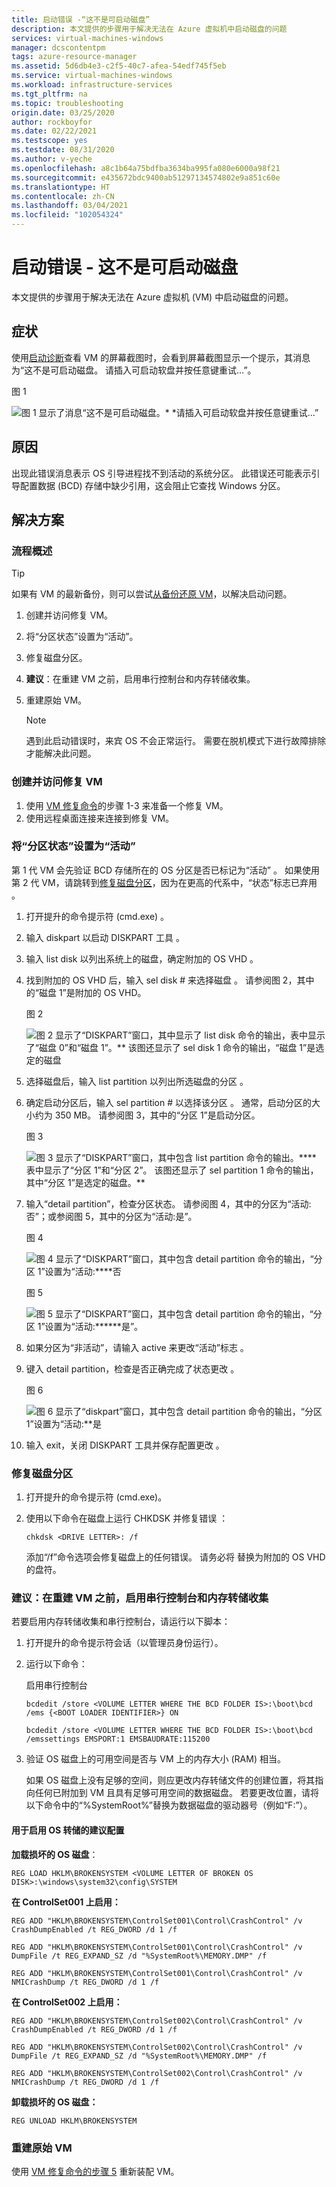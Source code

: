 ```yaml
---
title: 启动错误 -“这不是可启动磁盘”
description: 本文提供的步骤用于解决无法在 Azure 虚拟机中启动磁盘的问题
services: virtual-machines-windows
manager: dcscontentpm
tags: azure-resource-manager
ms.assetid: 5d6db4e3-c2f5-40c7-afea-54edf745f5eb
ms.service: virtual-machines-windows
ms.workload: infrastructure-services
ms.tgt_pltfrm: na
ms.topic: troubleshooting
origin.date: 03/25/2020
author: rockboyfor
ms.date: 02/22/2021
ms.testscope: yes
ms.testdate: 08/31/2020
ms.author: v-yeche
ms.openlocfilehash: a8c1b64a75bdfba3634ba995fa080e6000a98f21
ms.sourcegitcommit: e435672bdc9400ab51297134574802e9a851c60e
ms.translationtype: HT
ms.contentlocale: zh-CN
ms.lasthandoff: 03/04/2021
ms.locfileid: "102054324"
---
```

<!--Verified successfully-->
# <a name="boot-error---this-is-not-a-bootable-disk"></a>启动错误 - 这不是可启动磁盘

本文提供的步骤用于解决无法在 Azure 虚拟机 (VM) 中启动磁盘的问题。

## <a name="symptoms"></a>症状

使用[启动诊断](./boot-diagnostics.md)查看 VM 的屏幕截图时，会看到屏幕截图显示一个提示，其消息为“这不是可启动磁盘。 请插入可启动软盘并按任意键重试…”。

   图 1

   ![图 1 显示了消息“这不是可启动磁盘。* *请插入可启动软盘并按任意键重试…”](media/troubleshoot-guide-not-bootable-disk/1.jpg)

## <a name="cause"></a>原因

出现此错误消息表示 OS 引导进程找不到活动的系统分区。 此错误还可能表示引导配置数据 (BCD) 存储中缺少引用，这会阻止它查找 Windows 分区。

## <a name="solution"></a>解决方案

### <a name="process-overview"></a>流程概述

> [!TIP]
> 如果有 VM 的最新备份，则可以尝试[从备份还原 VM](../../backup/backup-azure-arm-restore-vms.md)，以解决启动问题。

1. 创建并访问修复 VM。
2. 将“分区状态”设置为“活动”。
3. 修复磁盘分区。
4. **建议**：在重建 VM 之前，启用串行控制台和内存转储收集。
5. 重建原始 VM。

    > [!NOTE]
    > 遇到此启动错误时，来宾 OS 不会正常运行。 需要在脱机模式下进行故障排除才能解决此问题。

### <a name="create-and-access-a-repair-vm"></a>创建并访问修复 VM

1. 使用 [VM 修复命令](./repair-windows-vm-using-azure-virtual-machine-repair-commands.md)的步骤 1-3 来准备一个修复 VM。
2. 使用远程桌面连接来连接到修复 VM。

### <a name="set-partition-status-to-active"></a>将“分区状态”设置为“活动”

第 1 代 VM 会先验证 BCD 存储所在的 OS 分区是否已标记为“活动”  。 如果使用第 2 代 VM，请跳转到[修复磁盘分区](#fix-the-disk-partition)，因为在更高的代系中，“状态”标志已弃用  。

1. 打开提升的命令提示符 (cmd.exe)  。
2. 输入 diskpart 以启动 DISKPART 工具  。
3. 输入 list disk 以列出系统上的磁盘，确定附加的 OS VHD  。
4. 找到附加的 OS VHD 后，输入 sel disk # 来选择磁盘  。  请参阅图 2，其中的“磁盘 1”是附加的 OS VHD。

    图 2

    ![图 2 显示了“DISKPART”窗口，其中显示了 list disk 命令的输出，表中显示了“磁盘 0”和“磁盘 1”。**  该图还显示了 sel disk 1 命令的输出，“磁盘 1”是选定的磁盘](media/troubleshoot-guide-not-bootable-disk/2.jpg)

5. 选择磁盘后，输入 list partition 以列出所选磁盘的分区  。
6. 确定启动分区后，输入 sel partition # 以选择该分区  。  通常，启动分区的大小约为 350 MB。  请参阅图 3，其中的“分区 1”是启动分区。

    图 3

    ![图 3 显示了“DISKPART”窗口，其中包含 list partition 命令的输出。**** 表中显示了“分区 1”和“分区 2”。 该图还显示了 sel partition 1 命令的输出，其中“分区 1”是选定的磁盘。**](media/troubleshoot-guide-not-bootable-disk/3.jpg)

7. 输入“detail partition”，检查分区状态。 请参阅图 4，其中的分区为“活动:  否”；或参阅图 5，其中的分区为“活动:是”。

    图 4

    ![图 4 显示了“DISKPART”窗口，其中包含 detail partition 命令的输出，“分区 1”设置为“活动:*****否*](media/troubleshoot-guide-not-bootable-disk/4.jpg)

    图 5

    ![图 5 显示了“DISKPART”窗口，其中包含 detail partition 命令的输出，“分区 1”设置为“活动:******是”。](media/troubleshoot-guide-not-bootable-disk/5.jpg)

8. 如果分区为“非活动”，请输入 active 来更改“活动”标志    。
9. 键入 detail partition，检查是否正确完成了状态更改  。

    图 6

    ![图 6 显示了“diskpart”窗口，其中包含 detail partition 命令的输出，“分区 1”设置为“活动:***是*](media/troubleshoot-guide-not-bootable-disk/6.jpg)

10. 输入 exit，关闭 DISKPART 工具并保存配置更改  。

### <a name="fix-the-disk-partition"></a>修复磁盘分区

1. 打开提升的命令提示符 (cmd.exe)。
2. 使用以下命令在磁盘上运行 CHKDSK 并修复错误  ：

    `chkdsk <DRIVE LETTER>: /f`

    添加“/f”命令选项会修复磁盘上的任何错误。 请务必将 <DRIVE LETTER> 替换为附加的 OS VHD 的盘符。

### <a name="recommended-before-you-rebuild-the-vm-enable-serial-console-and-memory-dump-collection"></a>建议：在重建 VM 之前，启用串行控制台和内存转储收集

若要启用内存转储收集和串行控制台，请运行以下脚本：

1. 打开提升的命令提示符会话（以管理员身份运行）。
2. 运行以下命令：

    启用串行控制台

    `bcdedit /store <VOLUME LETTER WHERE THE BCD FOLDER IS>:\boot\bcd /ems {<BOOT LOADER IDENTIFIER>} ON`

    `bcdedit /store <VOLUME LETTER WHERE THE BCD FOLDER IS>:\boot\bcd /emssettings EMSPORT:1 EMSBAUDRATE:115200`

3. 验证 OS 磁盘上的可用空间是否与 VM 上的内存大小 (RAM) 相当。

    如果 OS 磁盘上没有足够的空间，则应更改内存转储文件的创建位置，将其指向任何已附加到 VM 且具有足够可用空间的数据磁盘。 若要更改位置，请将以下命令中的“%SystemRoot%”替换为数据磁盘的驱动器号（例如“F:”）。

#### <a name="suggested-configuration-to-enable-os-dump"></a>用于启用 OS 转储的建议配置

**加载损坏的 OS 磁盘**：

`REG LOAD HKLM\BROKENSYSTEM <VOLUME LETTER OF BROKEN OS DISK>:\windows\system32\config\SYSTEM`

**在 ControlSet001 上启用：**

`REG ADD "HKLM\BROKENSYSTEM\ControlSet001\Control\CrashControl" /v CrashDumpEnabled /t REG_DWORD /d 1 /f`

`REG ADD "HKLM\BROKENSYSTEM\ControlSet001\Control\CrashControl" /v DumpFile /t REG_EXPAND_SZ /d "%SystemRoot%\MEMORY.DMP" /f`

`REG ADD "HKLM\BROKENSYSTEM\ControlSet001\Control\CrashControl" /v NMICrashDump /t REG_DWORD /d 1 /f`

**在 ControlSet002 上启用：**

`REG ADD "HKLM\BROKENSYSTEM\ControlSet002\Control\CrashControl" /v CrashDumpEnabled /t REG_DWORD /d 1 /f`

`REG ADD "HKLM\BROKENSYSTEM\ControlSet002\Control\CrashControl" /v DumpFile /t REG_EXPAND_SZ /d "%SystemRoot%\MEMORY.DMP" /f`

`REG ADD "HKLM\BROKENSYSTEM\ControlSet002\Control\CrashControl" /v NMICrashDump /t REG_DWORD /d 1 /f`

**卸载损坏的 OS 磁盘：**

`REG UNLOAD HKLM\BROKENSYSTEM`

### <a name="rebuild-the-original-vm"></a>重建原始 VM

使用 [VM 修复命令的步骤 5](./repair-windows-vm-using-azure-virtual-machine-repair-commands.md#repair-process-example) 重新装配 VM。

<!--Update_Description: update meta properties, wording update, update link-->